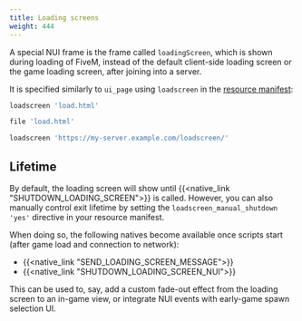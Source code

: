 ```yaml
---
title: Loading screens
weight: 444
---
```


A special NUI frame is the frame called `loadingScreen`, which is shown during loading of FiveM, instead of the default
client-side loading screen or the game loading screen, after joining into a server.

It is specified similarly to `ui_page` using `loadscreen` in the [resource manifest][resource-manifest]:

```lua
loadscreen 'load.html'

file 'load.html'
```


```lua
loadscreen 'https://my-server.example.com/loadscreen/'
```

## Lifetime
By default, the loading screen will show until {{<native_link "SHUTDOWN_LOADING_SCREEN">}} is called. However, you can also
manually control exit lifetime by setting the `loadscreen_manual_shutdown 'yes'` directive in your resource manifest.

When doing so, the following natives become available once scripts start (after game load and connection to network):

<!-- #GAMETODO: maybe some sort of comms during load screen would be neat? or correlation to server state? -->

* {{<native_link "SEND_LOADING_SCREEN_MESSAGE">}}
* {{<native_link "SHUTDOWN_LOADING_SCREEN_NUI">}}

This can be used to, say, add a custom fade-out effect from the loading screen to an in-game view, or integrate NUI events
with early-game spawn selection UI.

[resource-manifest]: /scripting-reference/resource-manifest/resource-manifest